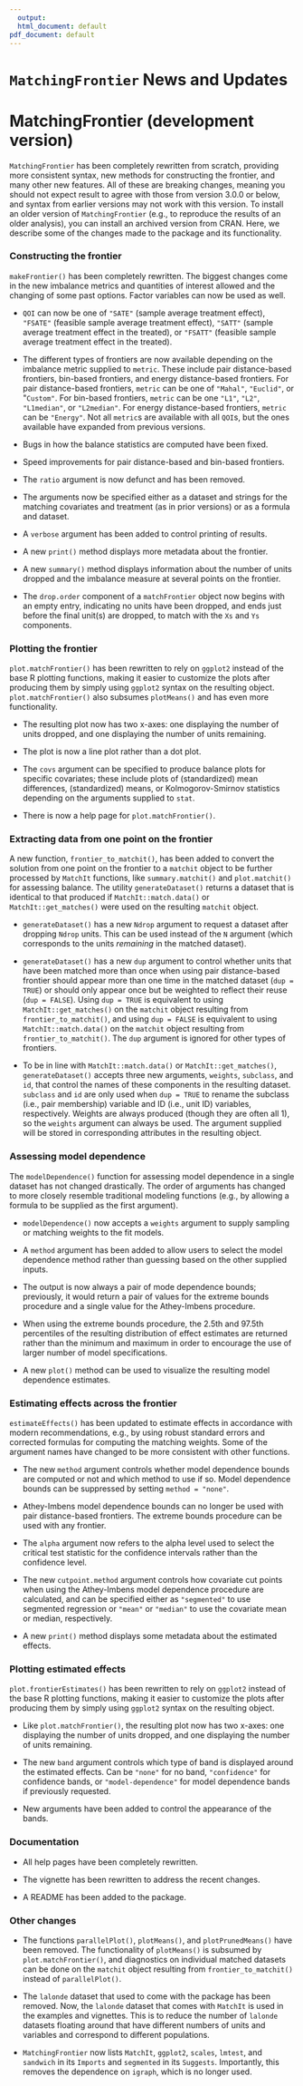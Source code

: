```yaml
---
  output:
  html_document: default
pdf_document: default
---
```

  `MatchingFrontier` News and Updates
======

# MatchingFrontier (development version)

`MatchingFrontier` has been completely rewritten from scratch, providing more consistent syntax, new methods for constructing the frontier, and many other new features. All of these are breaking changes, meaning you should not expect result to agree with those from version 3.0.0 or below, and syntax from earlier versions may not work with this version. To install an older version of `MatchingFrontier` (e.g., to reproduce the results of an older analysis), you can install an archived version from CRAN. Here, we describe some of the changes made to the package and its functionality.

### Constructing the frontier

`makeFrontier()` has been completely rewritten. The biggest changes come in the new imbalance metrics and quantities of interest allowed and the changing of some past options. Factor variables can now be used as well.

* `QOI` can now be one of `"SATE"` (sample average treatment effect), `"FSATE"` (feasible sample average treatment effect), `"SATT"` (sample average treatment effect in the treated), or `"FSATT"` (feasible sample average treatment effect in the treated).

* The different types of frontiers are now available depending on the imbalance metric supplied to `metric`. These include pair distance-based frontiers, bin-based frontiers, and energy distance-based frontiers. For pair distance-based frontiers, `metric` can be one of `"Mahal"`, `"Euclid"`, or "`Custom"`. For bin-based frontiers, `metric` can be one `"L1"`, `"L2"`, `"L1median"`, or `"L2median"`. For energy distance-based frontiers, `metric` can be `"Energy"`. Not all `metric`s are available with all `QOI`s, but the ones available have expanded from previous versions.

* Bugs in how the balance statistics are computed have been fixed.

* Speed improvements for pair distance-based and bin-based frontiers.

* The `ratio` argument is now defunct and has been removed.

* The arguments now be specified either as a dataset and strings for the matching covariates and treatment (as in prior versions) or as a formula and dataset.

* A `verbose` argument has been added to control printing of results.

* A new `print()` method displays more metadata about the frontier.

* A new `summary()` method displays information about the number of units dropped and the imbalance measure at several points on the frontier.

* The `drop.order` component of a `matchFrontier` object now begins with an empty entry, indicating no units have been dropped, and ends just before the final unit(s) are dropped, to match with the `Xs` and `Ys` components.

### Plotting the frontier

`plot.matchFrontier()` has been rewritten to rely on `ggplot2` instead of the base R plotting functions, making it easier to customize the plots after producing them by simply using `ggplot2` syntax on the resulting object. `plot.matchFrontier()` also subsumes `plotMeans()` and has even more functionality.

* The resulting plot now has two x-axes: one displaying the number of units dropped, and one displaying the number of units remaining.

* The plot is now a line plot rather than a dot plot.

* The `covs` argument can be specified to produce balance plots for specific covariates; these include plots of (standardized) mean differences, (standardized) means, or Kolmogorov-Smirnov statistics depending on the arguments supplied to `stat`.

* There is now a help page for `plot.matchFrontier()`.

### Extracting data from one point on the frontier

A new function, `frontier_to_matchit()`, has been added to convert the solution from one point on the frontier to a `matchit` object to be further processed by `MatchIt` functions, like `summary.matchit()` and `plot.matchit()` for assessing balance. The utility `generateDataset()` returns a dataset that is identical to that produced if `MatchIt::match.data()` or `MatchIt::get_matches()` were used on the resulting `matchit` object.

* `generateDataset()` has a new `Ndrop` argument to request a dataset after dropping `Ndrop` units. This can be used instead of the `N` argument (which corresponds to the units *remaining* in the matched dataset).

* `generateDataset()` has a new `dup` argument to control whether units that have been matched more than once when using  pair distance-based frontier should appear more than one time in the matched dataset (`dup = TRUE`) or should only appear once but be weighted to reflect their reuse (`dup = FALSE`). Using `dup = TRUE` is equivalent to using `MatchIt::get_matches()` on the `matchit` object resulting from `frontier_to_matchit()`, and using `dup = FALSE` is equivalent to using `MatchIt::match.data()` on the `matchit` object resulting from `frontier_to_matchit()`. The `dup` argument is ignored for other types of frontiers.

* To be in line with `MatchIt::match.data()` or `MatchIt::get_matches()`, `generateDataset()` accepts three new arguments, `weights`, `subclass`, and `id`, that control the names of these components in the resulting dataset. `subclass` and `id` are only used when `dup = TRUE` to rename the subclass (i.e., pair membership) variable and ID (i.e., unit ID) variables, respectively. Weights are always produced (though they are often all 1), so the `weights` argument can always be used. The argument supplied will be stored in corresponding attributes in the resulting object.

### Assessing model dependence

The `modelDependence()` function for assessing model dependence in a single dataset has not changed drastically. The order of arguments has changed to more closely resemble traditional modeling functions (e.g., by allowing a formula to be supplied as the first argument).

* `modelDependence()` now accepts a `weights` argument to supply sampling or matching weights to the fit models.

* A `method` argument has been added to allow users to select the model dependence method rather than guessing based on the other supplied inputs.

* The output is now always a pair of mode dependence bounds; previously, it would return a pair of values for the extreme bounds procedure and a single value for the Athey-Imbens procedure.

* When using the extreme bounds procedure, the 2.5th and 97.5th percentiles of the resulting distribution of effect estimates are returned rather than the minimum and maximum in order to encourage the use of larger number of model specifications.

* A new `plot()` method can be used to visualize the resulting model dependence estimates.

### Estimating effects across the frontier

`estimateEffects()` has been updated to estimate effects in accordance with modern recommendations, e.g., by using robust standard errors and corrected formulas for computing the matching weights. Some of the argument names have changed to be more consistent with other functions.

* The new `method` argument controls whether model dependence bounds are computed or not and which method to use if so. Model dependence bounds can be suppressed by setting `method = "none"`.

* Athey-Imbens model dependence bounds can no longer be used with pair distance-based frontiers. The extreme bounds procedure can be used with any frontier.

* The `alpha` argument now refers to the alpha level used to select the critical test statistic for the confidence intervals rather than the confidence level.

* The new `cutpoint.method` argument controls how covariate cut points when using the Athey-Imbens model dependence procedure are calculated, and can be specified either as `"segmented"` to use segmented regression or `"mean"` or `"median"` to use the covariate mean or median, respectively.

* A new `print()` method displays some metadata about the estimated effects.

### Plotting estimated effects

`plot.frontierEstimates()` has been rewritten to rely on `ggplot2` instead of the base R plotting functions, making it easier to customize the plots after producing them by simply using `ggplot2` syntax on the resulting object.

* Like `plot.matchFrontier()`, the resulting plot now has two x-axes: one displaying the number of units dropped, and one displaying the number of units remaining.

* The new `band` argument controls which type of band is displayed around the estimated effects. Can be `"none"` for no band, `"confidence"` for confidence bands, or `"model-dependence"` for model dependence bands if previously requested.

* New arguments have been added to control the appearance of the bands.

### Documentation

* All help pages have been completely rewritten.

* The vignette has been rewritten to address the recent changes.

* A README has been added to the package.

### Other changes

* The functions `parallelPlot()`, `plotMeans()`, and `plotPrunedMeans()` have been removed. The functionality of `plotMeans()` is subsumed by `plot.matchFrontier()`, and diagnostics on individual matched datasets can be done on the `matchit` object resulting from `frontier_to_matchit()` instead of `parallelPlot()`.

* The `lalonde` dataset that used to come with the package has been removed. Now, the `lalonde` dataset that comes with `MatchIt` is used in the examples and vignettes. This is to reduce the number of `lalonde` datasets floating around that have different numbers of units and variables and correspond to different populations.

* `MatchingFrontier` now lists `MatchIt`, `ggplot2`, `scales`, `lmtest`, and `sandwich` in its `Imports` and `segmented` in its `Suggests`. Importantly, this removes the dependence on `igraph`, which is no longer used.
